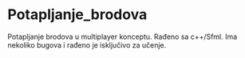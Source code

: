 # Potapljanje_brodova
Potapljanje brodova u multiplayer konceptu. Rađeno sa c++/Sfml. Ima nekoliko bugova i rađeno je isključivo za učenje.
